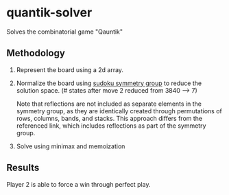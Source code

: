 # quantik-solver

Solves the combinatorial game "Qauntik"

## Methodology

1. Represent the board using a 2d array.
2. Normalize the board using
   [sudoku symmetry group](https://pi.math.cornell.edu/~mec/Summer2009/Mahmood/Symmetry.html)
   to reduce the solution space. (# states after move 2 reduced from 3840 --> 7)

   Note that reflections are not included
   as separate elements in the symmetry group,
   as they are identically created through
   permutations of rows, columns, bands, and stacks.
   This approach differs from the referenced link,
   which includes reflections as part of the symmetry group.

3. Solve using minimax and memoization

## Results
Player 2 is able to force a win through perfect play.
